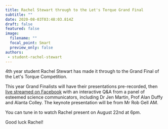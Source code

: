 ```yaml
---
title: Rachel Stewart through to the Let's Torque Grand Final
subtitle: ""
date: 2020-08-03T03:48:03.814Z
draft: false
featured: false
image:
  filename: ""
  focal_point: Smart
  preview_only: false
authors:
 - student-rachel-stewart
---
```

4th year student Rachel Stewart has made it through to the Grand Final of the Let's Torque Competition.

This year Grand Finalists will have their presentations pre-recorded, then[ live streamed on Facebook](https://www.facebook.com/events/217152229523802/) with an interactive Q&A from a panel of esteemed science communicators, including Dr Jen Martin, Prof Alan Duffy and Alanta Colley. The keynote presentation will be from Mr Rob Gell AM.

You can tune in to watch Rachel present on August 22nd at 6pm.

Good luck Rachel!
